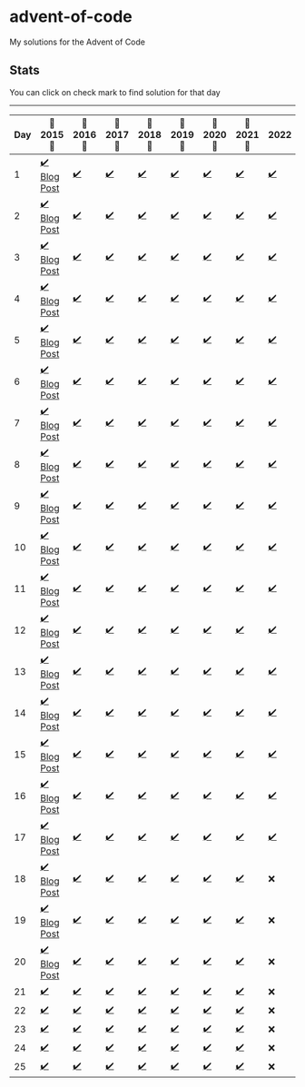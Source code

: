 # advent-of-code
My solutions for the Advent of Code

## Stats

You can click on check mark to find solution for that day

---

| Day |   :tada:2015:tada:    |  :tada:2016:tada:  |  :tada:2017:tada:  |  :tada:2018:tada:  |  :tada:2019:tada:  | :tada:2020:tada:  |  :tada:2021:tada:  |   2022   |   2023   |   :tada:2024:tada:   |
|-----|-----------------------|--------|--------|--------|--------|--------|--------|-----------|-----------|-----------|
| 1   | [:heavy_check_mark:][201501S] [Blog Post][201501]  | [:heavy_check_mark:][201601S]    | [:heavy_check_mark:][201701S]    | [:heavy_check_mark:][201801S]    |  [:heavy_check_mark:][201901S]  |  [:heavy_check_mark:][202001S]  |  [:heavy_check_mark:][202101S]  |   [:heavy_check_mark:][202201S]   |   :x:   |   [:heavy_check_mark:][202401S]   |
| 2   | [:heavy_check_mark:][201502S] [Blog Post][201502]  | [:heavy_check_mark:][201602S]    | [:heavy_check_mark:][201702S]    | [:heavy_check_mark:][201802S]    |  [:heavy_check_mark:][201902S]  |  [:heavy_check_mark:][202002S]  |  [:heavy_check_mark:][202102S]  |   [:heavy_check_mark:][202202S]   |   :x:   |   [:heavy_check_mark:][202402S]   |
| 3   | [:heavy_check_mark:][201503S] [Blog Post][201503]  | [:heavy_check_mark:][201603S]    | [:heavy_check_mark:][201703S]    | [:heavy_check_mark:][201803S]    |  [:heavy_check_mark:][201903S]  |  [:heavy_check_mark:][202003S]  |  [:heavy_check_mark:][202103S]  |   [:heavy_check_mark:][202203S]   |   :x:   |   [:heavy_check_mark:][202403S]   |
| 4   | [:heavy_check_mark:][201504S] [Blog Post][201504]  | [:heavy_check_mark:][201604S]    | [:heavy_check_mark:][201704S]    | [:heavy_check_mark:][201804S]    |  [:heavy_check_mark:][201904S]  |  [:heavy_check_mark:][202004S]  |  [:heavy_check_mark:][202104S]  |   [:heavy_check_mark:][202204S]   |   :x:   |   [:heavy_check_mark:][202404S]   |
| 5   | [:heavy_check_mark:][201505S] [Blog Post][201505]  | [:heavy_check_mark:][201605S]    | [:heavy_check_mark:][201705S]    | [:heavy_check_mark:][201805S]    |  [:heavy_check_mark:][201905S]  |  [:heavy_check_mark:][202005S]  |  [:heavy_check_mark:][202105S]  |   [:heavy_check_mark:][202205S]   |   :x:   |   [:heavy_check_mark:][202405S]   |
| 6   | [:heavy_check_mark:][201506S] [Blog Post][201506]  | [:heavy_check_mark:][201606S]    | [:heavy_check_mark:][201706S]    | [:heavy_check_mark:][201806S]    |  [:heavy_check_mark:][201906S]  |  [:heavy_check_mark:][202006S]  |  [:heavy_check_mark:][202106S]  |   [:heavy_check_mark:][202206S]   |   :x:   |   [:heavy_check_mark:][202406S]   |
| 7   | [:heavy_check_mark:][201507S] [Blog Post][201507]  | [:heavy_check_mark:][201607S]    | [:heavy_check_mark:][201707S]    | [:heavy_check_mark:][201807S]    |  [:heavy_check_mark:][201907S]  |  [:heavy_check_mark:][202007S]  |  [:heavy_check_mark:][202107S]  |   [:heavy_check_mark:][202207S]   |   :x:   |   [:heavy_check_mark:][202407S]   |
| 8   | [:heavy_check_mark:][201508S] [Blog Post][201508]  | [:heavy_check_mark:][201608S]    | [:heavy_check_mark:][201708S]    | [:heavy_check_mark:][201808S]    |  [:heavy_check_mark:][201908S]  |  [:heavy_check_mark:][202008S]  |  [:heavy_check_mark:][202108S]  |   [:heavy_check_mark:][202208S]   |   :x:   |   [:heavy_check_mark:][202408S]   |
| 9   | [:heavy_check_mark:][201509S] [Blog Post][201509]  | [:heavy_check_mark:][201609S]    | [:heavy_check_mark:][201709S]    | [:heavy_check_mark:][201809S]    |  [:heavy_check_mark:][201909S]  |  [:heavy_check_mark:][202009S]  |  [:heavy_check_mark:][202109S]  |   [:heavy_check_mark:][202209S]   |   :x:   |   [:heavy_check_mark:][202409S]   |
| 10  | [:heavy_check_mark:][201510S] [Blog Post][201510]  | [:heavy_check_mark:][201610S]    | [:heavy_check_mark:][201710S]    | [:heavy_check_mark:][201810S]    |  [:heavy_check_mark:][201910S]  |  [:heavy_check_mark:][202010S]  |  [:heavy_check_mark:][202110S]  |   [:heavy_check_mark:][202210S]   |   :x:   |   [:heavy_check_mark:][202410S]   |
| 11  | [:heavy_check_mark:][201511S] [Blog Post][201511]  | [:heavy_check_mark:][201611S]    | [:heavy_check_mark:][201711S]    | [:heavy_check_mark:][201811S]    |  [:heavy_check_mark:][201911S]  |  [:heavy_check_mark:][202011S]  |  [:heavy_check_mark:][202111S]  |   [:heavy_check_mark:][202211S]   |   :x:   |   [:heavy_check_mark:][202411S]   |
| 12  | [:heavy_check_mark:][201512S] [Blog Post][201512]  | [:heavy_check_mark:][201612S]    | [:heavy_check_mark:][201712S]    | [:heavy_check_mark:][201812S]    |  [:heavy_check_mark:][201912S]  |  [:heavy_check_mark:][202012S]  |  [:heavy_check_mark:][202112S]  |   [:heavy_check_mark:][202212S]   |   :x:   |   [:heavy_check_mark:][202412S]   |
| 13  | [:heavy_check_mark:][201513S] [Blog Post][201513]  | [:heavy_check_mark:][201613S]    | [:heavy_check_mark:][201713S]    | [:heavy_check_mark:][201813S]    |  [:heavy_check_mark:][201913S]  |  [:heavy_check_mark:][202013S]  |  [:heavy_check_mark:][202113S]  |   [:heavy_check_mark:][202213S]   |   :x:   |   [:heavy_check_mark:][202413S]   |
| 14  | [:heavy_check_mark:][201514S] [Blog Post][201514]  | [:heavy_check_mark:][201614S]    | [:heavy_check_mark:][201714S]    | [:heavy_check_mark:][201814S]    |  [:heavy_check_mark:][201914S]  |  [:heavy_check_mark:][202014S]  |  [:heavy_check_mark:][202114S]  |   [:heavy_check_mark:][202214S]   |   :x:   |   [:heavy_check_mark:][202414S]   |
| 15  | [:heavy_check_mark:][201515S] [Blog Post][201515]  | [:heavy_check_mark:][201615S]    | [:heavy_check_mark:][201715S]    | [:heavy_check_mark:][201815S]    |  [:heavy_check_mark:][201915S]  |  [:heavy_check_mark:][202015S]  |  [:heavy_check_mark:][202115S]  |   [:heavy_check_mark:][202215S]   |   :x:   |   [:heavy_check_mark:][202415S]   |
| 16  | [:heavy_check_mark:][201516S] [Blog Post][201516]  | [:heavy_check_mark:][201616S]    | [:heavy_check_mark:][201716S]    | [:heavy_check_mark:][201816S]    |  [:heavy_check_mark:][201916S]  |  [:heavy_check_mark:][202016S]  |  [:heavy_check_mark:][202116S]  |   [:heavy_check_mark:][202216S]   |   :x:   |   [:heavy_check_mark:][202416S]   |
| 17  | [:heavy_check_mark:][201517S] [Blog Post][201517]  | [:heavy_check_mark:][201617S]    | [:heavy_check_mark:][201717S]    | [:heavy_check_mark:][201817S]    |  [:heavy_check_mark:][201917S]  |  [:heavy_check_mark:][202017S]  |  [:heavy_check_mark:][202117S]  |   [:heavy_check_mark:][202217S]   |   :x:   |   [:heavy_check_mark:][202417S]   |
| 18  | [:heavy_check_mark:][201518S] [Blog Post][201518]  | [:heavy_check_mark:][201618S]    | [:heavy_check_mark:][201718S]    | [:heavy_check_mark:][201818S]    |  [:heavy_check_mark:][201918S]  |  [:heavy_check_mark:][202018S]  |  [:heavy_check_mark:][202118S]  |   :x:   |   :x:   |   [:heavy_check_mark:][202418S]   |
| 19  | [:heavy_check_mark:][201519S] [Blog Post][201519]  | [:heavy_check_mark:][201619S]    | [:heavy_check_mark:][201719S]    | [:heavy_check_mark:][201819S]    |  [:heavy_check_mark:][201919S]  |  [:heavy_check_mark:][202019S]  |  [:heavy_check_mark:][202119S]  |   :x:   |   :x:   |   [:heavy_check_mark:][202419S]   |
| 20  | [:heavy_check_mark:][201520S] [Blog Post][201520]  | [:heavy_check_mark:][201620S]    | [:heavy_check_mark:][201720S]    | [:heavy_check_mark:][201820S]    |  [:heavy_check_mark:][201920S]  |  [:heavy_check_mark:][202020S]  |  [:heavy_check_mark:][202120S]  |   :x:   |   :x:   |   [:heavy_check_mark:][202420S]   |
| 21  | [:heavy_check_mark:][201521S]    | [:heavy_check_mark:][201621S]    | [:heavy_check_mark:][201721S]    | [:heavy_check_mark:][201821S]    |  [:heavy_check_mark:][201921S]  |  [:heavy_check_mark:][202021S]  |  [:heavy_check_mark:][202121S]  |   :x:   |   :x:   |   [:heavy_check_mark:][202421S]   |
| 22  | [:heavy_check_mark:][201522S]    | [:heavy_check_mark:][201622S]    | [:heavy_check_mark:][201722S]    | [:heavy_check_mark:][201822S]    |  [:heavy_check_mark:][201922S]  |  [:heavy_check_mark:][202022S]  |  [:heavy_check_mark:][202122S]  |   :x:   |   :x:   |   [:heavy_check_mark:][202422S]   |
| 23  | [:heavy_check_mark:][201523S]    | [:heavy_check_mark:][201623S]    | [:heavy_check_mark:][201723S]    | [:heavy_check_mark:][201823S]    |  [:heavy_check_mark:][201923S]  |  [:heavy_check_mark:][202023S]  |  [:heavy_check_mark:][202123S]  |   :x:   |   :x:   |   [:heavy_check_mark:][202423S]   |
| 24  | [:heavy_check_mark:][201524S]    | [:heavy_check_mark:][201624S]    | [:heavy_check_mark:][201724S]    | [:heavy_check_mark:][201824S]    |  [:heavy_check_mark:][201924S]  |  [:heavy_check_mark:][202024S]  |  [:heavy_check_mark:][202124S]  |   :x:   |   :x:   |   [:heavy_check_mark:][202424S]   |
| 25  | [:heavy_check_mark:][201525S]    | [:heavy_check_mark:][201625S]    | [:heavy_check_mark:][201725S]    | [:heavy_check_mark:][201825S]    |  [:heavy_check_mark:][201925S]  |  [:heavy_check_mark:][202025S]  |  [:heavy_check_mark:][202125S]  |   :x:   |   :x:   |   [:heavy_check_mark:][202425S]   |

[201501]: https://dmatrix.dev/posts/advent-of-code-year-2015-day-1/
[201502]: https://dmatrix.dev/posts/advent-of-code-year-2015-day-2/
[201503]: https://dmatrix.dev/posts/advent-of-code-year-2015-day-3/
[201504]: https://dmatrix.dev/posts/advent-of-code-year-2015-day-4/
[201505]: https://dmatrix.dev/posts/advent-of-code-year-2015-day-5/
[201506]: https://dmatrix.dev/posts/advent-of-code-year-2015-day-6/
[201507]: https://dmatrix.dev/posts/advent-of-code-year-2015-day-7/
[201508]: https://dmatrix.dev/posts/advent-of-code-year-2015-day-8/
[201509]: https://dmatrix.dev/posts/advent-of-code-year-2015-day-9/
[201510]: https://dmatrix.dev/posts/advent-of-code-year-2015-day-10/
[201511]: https://dmatrix.dev/posts/advent-of-code-year-2015-day-11/
[201512]: https://dmatrix.dev/posts/advent-of-code-year-2015-day-12/
[201513]: https://dmatrix.dev/posts/advent-of-code-year-2015-day-13/
[201514]: https://dmatrix.dev/posts/advent-of-code-year-2015-day-14/
[201515]: https://dmatrix.dev/posts/advent-of-code-year-2015-day-15/
[201516]: https://dmatrix.dev/posts/advent-of-code-year-2015-day-16/
[201517]: https://dmatrix.dev/posts/advent-of-code-year-2015-day-17/
[201518]: https://dmatrix.dev/posts/advent-of-code-year-2015-day-18/
[201519]: https://dmatrix.dev/posts/advent-of-code-year-2015-day-19/
[201520]: https://dmatrix.dev/posts/advent-of-code-year-2015-day-20/


[201501S]: CSharp/Solutions/2015/1
[201502S]: CSharp/Solutions/2015/2
[201503S]: CSharp/Solutions/2015/3
[201504S]: CSharp/Solutions/2015/4
[201505S]: CSharp/Solutions/2015/5
[201506S]: CSharp/Solutions/2015/6
[201507S]: CSharp/Solutions/2015/7
[201508S]: CSharp/Solutions/2015/8
[201509S]: CSharp/Solutions/2015/9
[201510S]: CSharp/Solutions/2015/10
[201511S]: CSharp/Solutions/2015/11
[201512S]: CSharp/Solutions/2015/12
[201513S]: CSharp/Solutions/2015/13
[201514S]: CSharp/Solutions/2015/14
[201515S]: CSharp/Solutions/2015/15
[201516S]: CSharp/Solutions/2015/16
[201517S]: CSharp/Solutions/2015/17
[201518S]: CSharp/Solutions/2015/18
[201519S]: CSharp/Solutions/2015/19
[201520S]: CSharp/Solutions/2015/20
[201521S]: CSharp/Solutions/2015/21
[201522S]: CSharp/Solutions/2015/22
[201523S]: CSharp/Solutions/2015/23
[201524S]: CSharp/Solutions/2015/24
[201525S]: CSharp/Solutions/2015/25

[201601S]: CSharp/Solutions/2016/1
[201602S]: CSharp/Solutions/2016/2
[201603S]: CSharp/Solutions/2016/3
[201604S]: CSharp/Solutions/2016/4
[201605S]: CSharp/Solutions/2016/5
[201606S]: CSharp/Solutions/2016/6
[201607S]: CSharp/Solutions/2016/7
[201608S]: CSharp/Solutions/2016/8
[201609S]: CSharp/Solutions/2016/9
[201610S]: CSharp/Solutions/2016/10
[201611S]: CSharp/Solutions/2016/11
[201612S]: CSharp/Solutions/2016/12
[201613S]: CSharp/Solutions/2016/13
[201614S]: CSharp/Solutions/2016/14
[201615S]: CSharp/Solutions/2016/15
[201616S]: CSharp/Solutions/2016/16
[201617S]: CSharp/Solutions/2016/17
[201618S]: CSharp/Solutions/2016/18
[201619S]: CSharp/Solutions/2016/19
[201620S]: CSharp/Solutions/2016/20
[201621S]: CSharp/Solutions/2016/21
[201622S]: CSharp/Solutions/2016/22
[201623S]: CSharp/Solutions/2016/23
[201624S]: CSharp/Solutions/2016/24
[201625S]: CSharp/Solutions/2016/25

[201701S]: CSharp/Solutions/2017/1
[201702S]: CSharp/Solutions/2017/2
[201703S]: CSharp/Solutions/2017/3
[201704S]: CSharp/Solutions/2017/4
[201705S]: CSharp/Solutions/2017/5
[201706S]: CSharp/Solutions/2017/6
[201707S]: CSharp/Solutions/2017/7
[201708S]: CSharp/Solutions/2017/8
[201709S]: CSharp/Solutions/2017/9
[201710S]: CSharp/Solutions/2017/10
[201711S]: CSharp/Solutions/2017/11
[201712S]: CSharp/Solutions/2017/12
[201713S]: CSharp/Solutions/2017/13
[201714S]: CSharp/Solutions/2017/14
[201715S]: CSharp/Solutions/2017/15
[201716S]: CSharp/Solutions/2017/16
[201717S]: CSharp/Solutions/2017/17
[201718S]: CSharp/Solutions/2017/18
[201719S]: CSharp/Solutions/2017/19
[201720S]: CSharp/Solutions/2017/20
[201721S]: CSharp/Solutions/2017/21
[201722S]: CSharp/Solutions/2017/22
[201723S]: CSharp/Solutions/2017/23
[201724S]: CSharp/Solutions/2017/24
[201725S]: CSharp/Solutions/2017/25

[201801S]: CSharp/Solutions/2018/1
[201802S]: CSharp/Solutions/2018/2
[201803S]: CSharp/Solutions/2018/3
[201804S]: CSharp/Solutions/2018/4
[201805S]: CSharp/Solutions/2018/5
[201806S]: CSharp/Solutions/2018/6
[201807S]: CSharp/Solutions/2018/7
[201808S]: CSharp/Solutions/2018/8
[201809S]: CSharp/Solutions/2018/9
[201810S]: CSharp/Solutions/2018/10
[201811S]: CSharp/Solutions/2018/11
[201812S]: CSharp/Solutions/2018/12
[201813S]: CSharp/Solutions/2018/13
[201814S]: CSharp/Solutions/2018/14
[201815S]: CSharp/Solutions/2018/15
[201816S]: CSharp/Solutions/2018/16
[201817S]: CSharp/Solutions/2018/17
[201818S]: CSharp/Solutions/2018/18
[201819S]: CSharp/Solutions/2018/19
[201820S]: CSharp/Solutions/2018/20
[201821S]: CSharp/Solutions/2018/21
[201822S]: CSharp/Solutions/2018/22
[201823S]: CSharp/Solutions/2018/23
[201824S]: CSharp/Solutions/2018/24
[201825S]: CSharp/Solutions/2018/25

[201901S]: CSharp/Solutions/2019/1
[201902S]: CSharp/Solutions/2019/2
[201903S]: CSharp/Solutions/2019/3
[201904S]: CSharp/Solutions/2019/4
[201905S]: CSharp/Solutions/2019/5
[201906S]: CSharp/Solutions/2019/6
[201907S]: CSharp/Solutions/2019/7
[201908S]: CSharp/Solutions/2019/8
[201909S]: CSharp/Solutions/2019/9
[201910S]: CSharp/Solutions/2019/10
[201911S]: CSharp/Solutions/2019/11
[201912S]: CSharp/Solutions/2019/12
[201913S]: CSharp/Solutions/2019/13
[201914S]: CSharp/Solutions/2019/14
[201915S]: CSharp/Solutions/2019/15
[201916S]: CSharp/Solutions/2019/16
[201917S]: CSharp/Solutions/2019/17
[201918S]: CSharp/Solutions/2019/18
[201919S]: CSharp/Solutions/2019/19
[201920S]: CSharp/Solutions/2019/20
[201921S]: CSharp/Solutions/2019/21
[201922S]: CSharp/Solutions/2019/22
[201923S]: CSharp/Solutions/2019/23
[201924S]: CSharp/Solutions/2019/24
[201925S]: CSharp/Solutions/2019/25

[202001S]: CSharp/Solutions/2020/1
[202002S]: CSharp/Solutions/2020/2
[202003S]: CSharp/Solutions/2020/3
[202004S]: CSharp/Solutions/2020/4
[202005S]: CSharp/Solutions/2020/5
[202006S]: CSharp/Solutions/2020/6
[202007S]: CSharp/Solutions/2020/7
[202008S]: CSharp/Solutions/2020/8
[202009S]: CSharp/Solutions/2020/9
[202010S]: CSharp/Solutions/2020/10
[202011S]: CSharp/Solutions/2020/11
[202012S]: CSharp/Solutions/2020/12
[202013S]: CSharp/Solutions/2020/13
[202014S]: CSharp/Solutions/2020/14
[202015S]: CSharp/Solutions/2020/15
[202016S]: CSharp/Solutions/2020/16
[202017S]: CSharp/Solutions/2020/17
[202018S]: CSharp/Solutions/2020/18
[202019S]: CSharp/Solutions/2020/19
[202020S]: CSharp/Solutions/2020/20
[202021S]: CSharp/Solutions/2020/21
[202022S]: CSharp/Solutions/2020/22
[202023S]: CSharp/Solutions/2020/23
[202024S]: CSharp/Solutions/2020/24
[202025S]: CSharp/Solutions/2020/25

[202101S]: CSharp/Solutions/2021/1
[202102S]: CSharp/Solutions/2021/2
[202103S]: CSharp/Solutions/2021/3
[202104S]: CSharp/Solutions/2021/4
[202105S]: CSharp/Solutions/2021/5
[202106S]: CSharp/Solutions/2021/6
[202107S]: CSharp/Solutions/2021/7
[202108S]: CSharp/Solutions/2021/8
[202109S]: CSharp/Solutions/2021/9
[202110S]: CSharp/Solutions/2021/10
[202111S]: CSharp/Solutions/2021/11
[202112S]: CSharp/Solutions/2021/12
[202113S]: CSharp/Solutions/2021/13
[202114S]: CSharp/Solutions/2021/14
[202115S]: CSharp/Solutions/2021/15
[202116S]: CSharp/Solutions/2021/16
[202117S]: CSharp/Solutions/2021/17
[202118S]: CSharp/Solutions/2021/18
[202119S]: CSharp/Solutions/2021/19
[202120S]: CSharp/Solutions/2021/20
[202121S]: CSharp/Solutions/2021/21
[202122S]: CSharp/Solutions/2021/22
[202123S]: CSharp/Solutions/2021/23
[202124S]: CSharp/Solutions/2021/24
[202125S]: CSharp/Solutions/2021/25

[202201S]: CSharp/Solutions/2022/1
[202202S]: CSharp/Solutions/2022/2
[202203S]: CSharp/Solutions/2022/3
[202204S]: CSharp/Solutions/2022/4
[202205S]: CSharp/Solutions/2022/5
[202206S]: CSharp/Solutions/2022/6
[202207S]: CSharp/Solutions/2022/7
[202208S]: CSharp/Solutions/2022/8
[202209S]: CSharp/Solutions/2022/9
[202210S]: CSharp/Solutions/2022/10
[202211S]: CSharp/Solutions/2022/11
[202212S]: CSharp/Solutions/2022/12
[202213S]: CSharp/Solutions/2022/13
[202214S]: CSharp/Solutions/2022/14
[202215S]: CSharp/Solutions/2022/15
[202216S]: CSharp/Solutions/2022/16
[202217S]: CSharp/Solutions/2022/17
[202218S]: CSharp/Solutions/2022/18
[202219S]: CSharp/Solutions/2022/19
[202220S]: CSharp/Solutions/2022/20
[202221S]: CSharp/Solutions/2022/21
[202222S]: CSharp/Solutions/2022/22
[202223S]: CSharp/Solutions/2022/23
[202224S]: CSharp/Solutions/2022/24
[202225S]: CSharp/Solutions/2022/25

[202301S]: CSharp/Solutions/2023/1
[202302S]: CSharp/Solutions/2023/2
[202303S]: CSharp/Solutions/2023/3
[202304S]: CSharp/Solutions/2023/4
[202305S]: CSharp/Solutions/2023/5
[202306S]: CSharp/Solutions/2023/6
[202307S]: CSharp/Solutions/2023/7
[202308S]: CSharp/Solutions/2023/8
[202309S]: CSharp/Solutions/2023/9
[202310S]: CSharp/Solutions/2023/10
[202311S]: CSharp/Solutions/2023/11
[202312S]: CSharp/Solutions/2023/12
[202313S]: CSharp/Solutions/2023/13
[202314S]: CSharp/Solutions/2023/14
[202315S]: CSharp/Solutions/2023/15
[202316S]: CSharp/Solutions/2023/16
[202317S]: CSharp/Solutions/2023/17
[202318S]: CSharp/Solutions/2023/18
[202319S]: CSharp/Solutions/2023/19
[202320S]: CSharp/Solutions/2023/20
[202321S]: CSharp/Solutions/2023/21
[202322S]: CSharp/Solutions/2023/22
[202323S]: CSharp/Solutions/2023/23
[202324S]: CSharp/Solutions/2023/24
[202325S]: CSharp/Solutions/2023/25

[202401S]: CSharp/Solutions/2024/1
[202402S]: CSharp/Solutions/2024/2
[202403S]: CSharp/Solutions/2024/3
[202404S]: CSharp/Solutions/2024/4
[202405S]: CSharp/Solutions/2024/5
[202406S]: CSharp/Solutions/2024/6
[202407S]: CSharp/Solutions/2024/7
[202408S]: CSharp/Solutions/2024/8
[202409S]: CSharp/Solutions/2024/9
[202410S]: CSharp/Solutions/2024/10
[202411S]: CSharp/Solutions/2024/11
[202412S]: CSharp/Solutions/2024/12
[202413S]: CSharp/Solutions/2024/13
[202414S]: CSharp/Solutions/2024/14
[202415S]: CSharp/Solutions/2024/15
[202416S]: CSharp/Solutions/2024/16
[202417S]: CSharp/Solutions/2024/17
[202418S]: CSharp/Solutions/2024/18
[202419S]: CSharp/Solutions/2024/19
[202420S]: CSharp/Solutions/2024/20
[202421S]: CSharp/Solutions/2024/21
[202422S]: CSharp/Solutions/2024/22
[202423S]: CSharp/Solutions/2024/23
[202424S]: CSharp/Solutions/2024/24
[202425S]: CSharp/Solutions/2024/25
